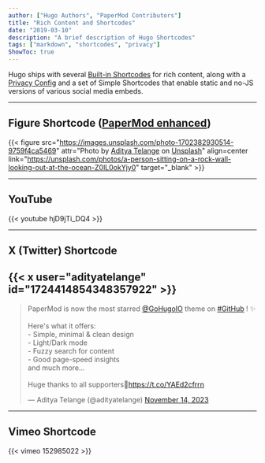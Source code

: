 ```yaml
---
author: ["Hugo Authors", "PaperMod Contributors"]
title: "Rich Content and Shortcodes"
date: "2019-03-10"
description: "A brief description of Hugo Shortcodes"
tags: ["markdown", "shortcodes", "privacy"]
ShowToc: true
---
```


Hugo ships with several [Built-in Shortcodes](https://gohugo.io/content-management/shortcodes/#use-hugos-built-in-shortcodes) for rich content, along with a [Privacy Config](https://gohugo.io/about/hugo-and-gdpr/) and a set of Simple Shortcodes that enable static and no-JS versions of various social media embeds.

<!--more-->

---

## Figure Shortcode ([PaperMod enhanced](https://github.com/adityatelange/hugo-PaperMod/commits/master/layouts/shortcodes/figure.html))

{{< figure src="https://images.unsplash.com/photo-1702382930514-9759f4ca5469" attr="Photo by [Aditya Telange](https://unsplash.com/@adityatelange?utm_content=creditCopyText&utm_medium=referral&utm_source=unsplash) on [Unsplash](https://unsplash.com/photos/Z0lL0okYjy0?utm_content=creditCopyText&utm_medium=referral&utm_source=unsplash)" align=center link="https://unsplash.com/photos/a-person-sitting-on-a-rock-wall-looking-out-at-the-ocean-Z0lL0okYjy0" target="_blank" >}}

---

## YouTube

{{< youtube hjD9jTi_DQ4 >}}

---

## X (Twitter) Shortcode

## {{< x user="adityatelange" id="1724414854348357922" >}} ##
<blockquote class="twitter-tweet"><p lang="en" dir="ltr">PaperMod is now the most starred <a href="https://twitter.com/GoHugoIO?ref_src=twsrc%5Etfw">@GoHugoIO</a> theme on <a href="https://twitter.com/hashtag/GitHub?src=hash&amp;ref_src=twsrc%5Etfw">#GitHub</a> ! ✨<br><br>Here&#39;s what it offers:<br>- Simple, minimal &amp; clean design<br>- Light/Dark mode<br>- Fuzzy search for content<br>- Good page-speed insights<br>and much more...<br><br>Huge thanks to all supporters🙏<a href="https://t.co/YAEd2cfrrn">https://t.co/YAEd2cfrrn</a></p>&mdash; Aditya Telange (@adityatelange) <a href="https://twitter.com/adityatelange/status/1724414854348357922?ref_src=twsrc%5Etfw">November 14, 2023</a></blockquote> <script async src="https://platform.twitter.com/widgets.js" charset="utf-8"></script>

---

## Vimeo Shortcode

{{< vimeo 152985022 >}}
